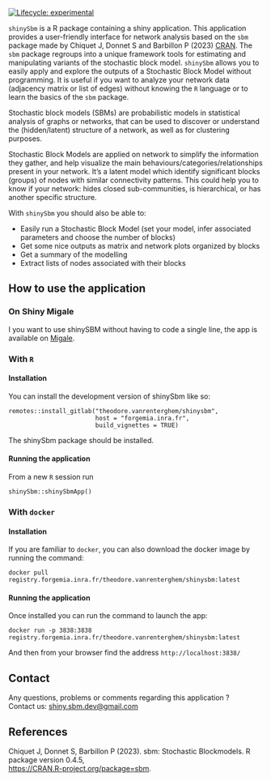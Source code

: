 <!-- Compiling paragraph: start -->
<!-- badges: start -->

[![Lifecycle:
experimental](https://img.shields.io/badge/lifecycle-experimental-orange.svg)](https://lifecycle.r-lib.org/articles/stages.html#experimental)
<!-- badges: end -->

`shinySbm` is a R package containing a shiny application. This
application provides a user-friendly interface for network analysis
based on the `sbm` package made by Chiquet J, Donnet S and Barbillon P
(2023) [CRAN](https://CRAN.R-project.org/package=sbm). The `sbm` package
regroups into a unique framework tools for estimating and manipulating
variants of the stochastic block model. `shinySbm` allows you to easily
apply and explore the outputs of a Stochastic Block Model without
programming. It is useful if you want to analyze your network data
(adjacency matrix or list of edges) without knowing the `R` language or
to learn the basics of the `sbm` package.

Stochastic block models (SBMs) are probabilistic models in statistical
analysis of graphs or networks, that can be used to discover or
understand the (hidden/latent) structure of a network, as well as for
clustering purposes.

Stochastic Block Models are applied on network to simplify the
information they gather, and help visualize the main
behaviours/categories/relationships present in your network. It’s a
latent model which identify significant blocks (groups) of nodes with
similar connectivity patterns. This could help you to know if your
network: hides closed sub-communities, is hierarchical, or has another
specific structure.

With `shinySbm` you should also be able to:

-   Easily run a Stochastic Block Model (set your model, infer
    associated parameters and choose the number of blocks)
-   Get some nice outputs as matrix and network plots organized by
    blocks
-   Get a summary of the modelling
-   Extract lists of nodes associated with their blocks

## How to use the application

### On Shiny Migale

I you want to use shinySBM without having to code a single line, the app
is available on [Migale](https://shiny.migale.inrae.fr/app/ShinySBM).

### With `R`

#### Installation

You can install the development version of shinySbm like so:

    remotes::install_gitlab("theodore.vanrenterghem/shinysbm",
                            host = "forgemia.inra.fr",
                            build_vignettes = TRUE)

The shinySbm package should be installed.

#### Running the application

From a new `R` session run

    shinySbm::shinySbmApp()

### With `docker`

#### Installation

If you are familiar to `docker`, you can also download the docker image
by running the command:

    docker pull registry.forgemia.inra.fr/theodore.vanrenterghem/shinysbm:latest

#### Running the application

Once installed you can run the command to launch the app:

    docker run -p 3838:3838 registry.forgemia.inra.fr/theodore.vanrenterghem/shinysbm:latest

And then from your browser find the address `http://localhost:3838/`

## Contact

Any questions, problems or comments regarding this application ?  
Contact us: <shiny.sbm.dev@gmail.com>

## References

Chiquet J, Donnet S, Barbillon P (2023). sbm: Stochastic Blockmodels. R
package version 0.4.5,  
<https://CRAN.R-project.org/package=sbm>.

